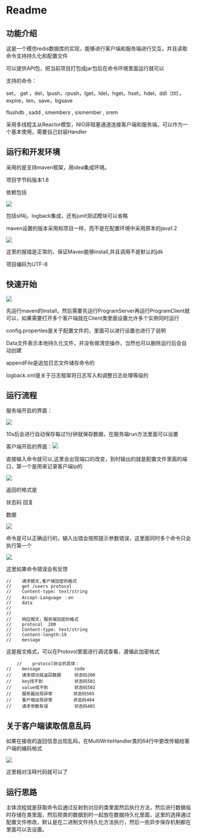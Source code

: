 

# Readme

## 功能介绍

这是一个模仿redis数据库的实现，能够进行客户端和服务端进行交互，并且读取命令支持持久化和配置文件

可以提供API包，把当前项目打包成jar包后在命令环境里面运行就可以

支持的命令：

set， get ，del，lpush，rpush，lget，ldel，hget，hset，hdel，ddl（ttl），expire，len，save，bgsave

flushdb , sadd , smembers , sismember , srem

采用多线程主从Reactor模型，NIO非阻塞通道连接客户端和服务端，可以作为一个基本使用，需要自己封装Handler

## 运行和开发环境

采用的是支持maven框架，用idea集成环境。

项目字节码版本1.8

依赖包括

![](https://pic.imgdb.cn/item/64bbf4da1ddac507cce1393d.jpg)

包括slf4j，logback集成，还有junit测试模块可以省略

maven设置的版本采用和项目一样，而不是在配置环境中采用原本的java1.2

![](https://pic.imgdb.cn/item/64bbf5c21ddac507cce46567.jpg)

这里的报错是正常的，保证Maven能够install,并且调用不是默认的jdk

项目编码为UTF-8

## 快速开始

![](https://pic.imgdb.cn/item/64bbed0f1ddac507ccc3c6a7.jpg)

先运行maven的install，然后需要先运行ProgramServer再运行ProgramClient就可以，如果需要打开多个客户端就在Client类里面设置允许多个实例同时运行

config.properties是关于配置文件的，里面可以进行设置也进行了说明

Data文件表示本地持久化文件，并没有做清空操作，当然也可以删除运行后会自动创建

appendFile是追加日志文件储存命令的

logback.xml是关于日志框架将日志写入和调整日志处理等级的



## 运行流程



服务端开启的界面：

![](https://pic.imgdb.cn/item/64bbf0041ddac507ccce495b.jpg)

10s后会进行自动保存每过1分钟就保存数据，在服务端run方法里面可以设置

客户端开启的界面：![](https://pic.imgdb.cn/item/64bbf0281ddac507cccec347.jpg)

直接输入命令就可以,这里会出现端口的改变，到时输出的就是配置文件里面的端口，第一个是用来记录客户端ip的

![](https://pic.imgdb.cn/item/64bbf0961ddac507ccd03adf.jpg)

返回的格式是

状态码 回复 

数据

![](https://pic.imgdb.cn/item/64bbf0e91ddac507ccd1acae.jpg)

命令是可以正确运行的，输入出错会按照提示参数错误，这里面同时多个命令只会执行第一个

![](https://pic.imgdb.cn/item/64bbf1be1ddac507ccd4cc40.jpg)

这里如果命令错误会有反馈

```
//    请求报文,客户端加密的格式
//    get /users protocol
//    Content-type: text/string
//    Accept-Language ：en
//    data
//
//
//    响应报文，服务端加密的格式
//    protocol  200
//    Content-type: text/string
//    Content-length:19
//    message
```



这是报文格式，可以在Protovol里面进行调试查看，遵循此加密格式

```
    //    protocol协议的具体：
//    message             code
//    请求成功就返回数据     状态码200
//    key找不到            状态码501
//    value找不到          状态码502
//    服务器出现异常        状态码505
//    客户端出现异常        状态码404
//    请求参数有误          状态码401
```

## 关于客户端读取信息乱码

如果在接收的返回信息出现乱码，在MultiWriteHandler类的64行中更改传输给客户端的编码格式

![](https://pic.imgdb.cn/item/64bbf23c1ddac507ccd6ca79.jpg)

这里相对注释代码就可以了

## 运行思路

主体流程就是获取命令后通过反射到对应的类里面然后执行方法，然后进行数据临时存储在类里面，然后把类的数据到时一起放在数据持久化里面，这里的选择通过配置文件修改，默认是在二进制文件持久化方法执行，然后一些异步保存机制都在里面可以去设置。

